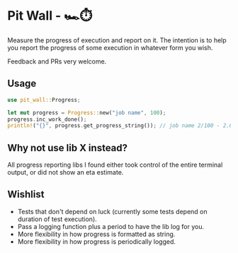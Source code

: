 # Pit Wall - 🏎⏱
Measure the progress of execution and report on it. The intention is to help you report the progress of some execution in whatever form you wish.

Feedback and PRs very welcome.

## Usage
```rs
use pit_wall::Progress;

let mut progress = Progress::new("job name", 100);
progress.inc_work_done();
println!("{}", progress.get_progress_string()); // job name 2/100 - 2.0% started 2s ago, eta: 98s
```

## Why not use lib X instead?
All progress reporting libs I found either took control of the entire terminal output, or did not show an eta estimate.

## Wishlist
* Tests that don't depend on luck (currently some tests depend on duration of test execution).
* Pass a logging function plus a period to have the lib log for you.
* More flexibility in how progress is formatted as string.
* More flexibility in how progress is periodically logged.

